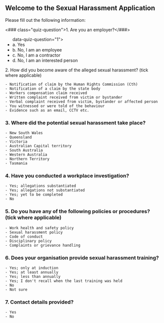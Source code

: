 ## Welcome to the Sexual Harassment Application

<!-- Use the [editor on GitHub](https://github.com/spirradical/Sexual-Harassment-App-Demo/edit/gh-pages/index.md) to maintain and preview the content for this website in Markdown files.

### Markdown

Markdown is a lightweight and easy-to-use syntax for styling your writing. It includes conventions for

```markdown
Syntax highlighted code block

# Header 1
## Header 2
### Header 3

- Bulleted
- List

1. Numbered
2. List

**Bold** and _Italic_ and `Code` text

[Link](url) and ![Image](src)
```

For more details see [GitHub Flavored Markdown](https://guides.github.com/features/mastering-markdown/).

### Jekyll Themes

Your Pages site will use the layout and styles from the Jekyll theme you have selected in your [repository settings](https://github.com/spirradical/Sexual-Harassment-App-Demo/settings/pages). The name of this theme is saved in the Jekyll `_config.yml` configuration file.

### Support or Contact

Having trouble with Pages? Check out our [documentation](https://docs.github.com/categories/github-pages-basics/) or [contact support](https://support.github.com/contact) and we’ll help you sort it out.

-->

Please fill out the following information:

<div class="quiz"

<### class="quiz-question">1. Are you an employer?</###>
<ul> data-quiz-question="1">
    <li class="quiz-answer" data-quiz-answer="a">a. Yes</li>
    <li class="quiz-answer" data-quiz-answer="b">b. No, I am an employee</li>
    <li class="quiz-answer" data-quiz-answer="c">c. No, I am a contractor</li>
    <li class="quiz-answer" data-quiz-answer="d">d. No, I am an interested person</li>
</u>
     
</div    

### 2. How did you become aware of the alleged sexual harassment? (tick where applicable)

    - Notification of claim by the Human Rights Commission (Cth)
    - Notification of a claim by the state body
    - Workers compensation claim received
    - Written complaint received from victim or bystander
    - Verbal complaint received from victim, bystander or affected person
    - You witnessed or were told of the behaviour
    - Evidence such as an email, CCTV etc.

### 3. Where did the potential sexual harassment take place?

    - New South Wales
    - Queensland
    - Victoria
    - Australian Capital territory
    - South Australia
    - Western Australia
    - Northern Territory
    - Tasmania

### 4. Have you conducted a workplace investigation?

    - Yes; allegations substantiated
    - Yes; allegations not substantiated
    - Yes; yet to be completed
    - No

### 5. Do you have any of the following policies or procedures? (tick where applicable)

    - Work health and safety policy
    - Sexual harassment policy
    - Code of conduct
    - Disciplinary policy
    - Complaints or grievance handling

### 6. Does your organisation provide sexual harassment training?

    - Yes; only at induction
    - Yes; at least annually
    - Yes; less than annually
    - Yes; I don't recall when the last training was held
    - No
    - Not sure

### 7. Contact details provided?

    - Yes
    - No
